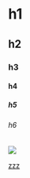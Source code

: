 # h1

## h2

### h3

#### h4

##### h5

###### h6

<script>alert("haxorz")</script>

<img src="local.png"></img>

<a class="xxx" href="http://yyy.com">zzz</a>
